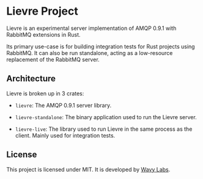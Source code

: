 # Lievre Project

Lievre is an experimental server implementation of AMQP 0.9.1 with RabbitMQ extensions in Rust.

Its primary use-case is for building integration tests for Rust projects using RabbitMQ. It can also be run standalone,
acting as a low-resource replacement of the RabbitMQ server.

## Architecture

Lievre is broken up in 3 crates:

* `lievre`: The AMQP 0.9.1 server library.

* `lievre-standalone`: The binary application used to run the Lievre server.

* `lievre-live`: The library used to run Lievre in the same process as the client. Mainly used for integration tests.

## License

This project is licensed under MIT. It is developed by [Wavy Labs](https://github.com/WavyLabs/).
